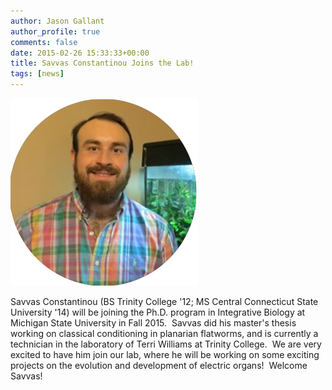 ```yaml
---
author: Jason Gallant
author_profile: true
comments: false
date: 2015-02-26 15:33:33+00:00
title: Savvas Constantinou Joins the Lab!
tags: [news]
---
```


![/people/savvas/](/images/savvas.png)

Savvas Constantinou (BS Trinity College '12; MS Central Connecticut State University '14) will be joining the Ph.D. program in Integrative Biology at Michigan State University in Fall 2015.  Savvas did his master's thesis working on classical conditioning in planarian flatworms, and is currently a technician in the laboratory of Terri Williams at Trinity College.  We are very excited to have him join our lab, where he will be working on some exciting projects on the evolution and development of electric organs!  Welcome Savvas!
